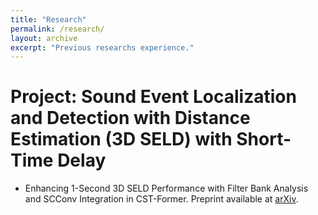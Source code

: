 ```yaml
---
title: "Research"
permalink: /research/
layout: archive 
excerpt: "Previous researchs experience."
---
```



# Project: Sound Event Localization and Detection with Distance Estimation (3D SELD) with Short-Time Delay

* Enhancing 1-Second 3D SELD Performance with Filter Bank Analysis and SCConv Integration in CST-Former. Preprint available at [arXiv](https://arxiv.org/abs/2410.13328).